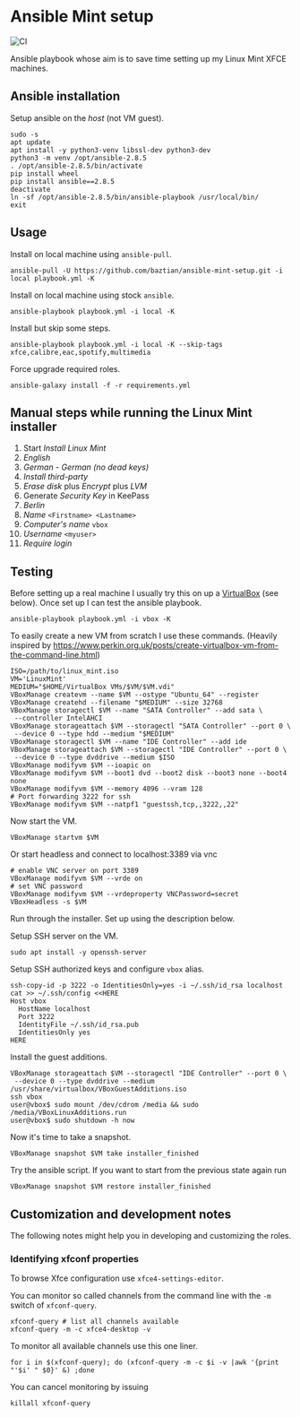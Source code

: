 # Ansible Mint setup

![CI](https://github.com/baztian/ansible-mint-setup/workflows/CI/badge.svg)

Ansible playbook whose aim is to save time setting up my Linux Mint XFCE machines.

## Ansible installation

Setup ansible on the *host* (not VM guest).

    sudo -s
    apt update
    apt install -y python3-venv libssl-dev python3-dev
    python3 -m venv /opt/ansible-2.8.5
    . /opt/ansible-2.8.5/bin/activate
    pip install wheel
    pip install ansible==2.8.5
    deactivate
    ln -sf /opt/ansible-2.8.5/bin/ansible-playbook /usr/local/bin/
    exit

## Usage

Install on local machine using `ansible-pull`.

    ansible-pull -U https://github.com/baztian/ansible-mint-setup.git -i local playbook.yml -K

Install on local machine using stock `ansible`.

    ansible-playbook playbook.yml -i local -K

Install but skip some steps.

    ansible-playbook playbook.yml -i local -K --skip-tags xfce,calibre,eac,spotify,multimedia

Force upgrade required roles.

    ansible-galaxy install -f -r requirements.yml

## Manual steps while running the Linux Mint installer

1. Start _Install Linux Mint_
1. _English_
1. _German - German (no dead keys)_
1. _Install third-party_
1. _Erase disk_ plus _Encrypt_ plus _LVM_
1. Generate _Security Key_ in KeePass
1. _Berlin_
1. _Name_ `<Firstname> <Lastname>`
1. _Computer's name_ `vbox`
1. _Username_ `<myuser>`
1. _Require login_

## Testing

Before setting up a real machine I usually try this on up a [VirtualBox](https://www.virtualbox.org/) (see below). Once set up I can test the ansible playbook.

    ansible-playbook playbook.yml -i vbox -K

To easily create a new VM from scratch I use these commands. (Heavily inspired by https://www.perkin.org.uk/posts/create-virtualbox-vm-from-the-command-line.html)

    ISO=/path/to/linux_mint.iso
    VM='LinuxMint'
    MEDIUM="$HOME/VirtualBox VMs/$VM/$VM.vdi"
    VBoxManage createvm --name $VM --ostype "Ubuntu_64" --register
    VBoxManage createhd --filename "$MEDIUM" --size 32768
    VBoxManage storagectl $VM --name "SATA Controller" --add sata \
     --controller IntelAHCI
    VBoxManage storageattach $VM --storagectl "SATA Controller" --port 0 \
     --device 0 --type hdd --medium "$MEDIUM"
    VBoxManage storagectl $VM --name "IDE Controller" --add ide
    VBoxManage storageattach $VM --storagectl "IDE Controller" --port 0 \
     --device 0 --type dvddrive --medium $ISO
    VBoxManage modifyvm $VM --ioapic on
    VBoxManage modifyvm $VM --boot1 dvd --boot2 disk --boot3 none --boot4 none
    VBoxManage modifyvm $VM --memory 4096 --vram 128
    # Port forwarding 3222 for ssh
    VBoxManage modifyvm $VM --natpf1 "guestssh,tcp,,3222,,22"

Now start the VM.

    VBoxManage startvm $VM

Or start headless and connect to localhost:3389 via vnc

    # enable VNC server on port 3389
    VBoxManage modifyvm $VM --vrde on
    # set VNC password
    VBoxManage modifyvm $VM --vrdeproperty VNCPassword=secret
    VBoxHeadless -s $VM

Run through the installer. Set up using the description below.

Setup SSH server on the VM.

    sudo apt install -y openssh-server

Setup SSH authorized keys and configure `vbox` alias.

```
ssh-copy-id -p 3222 -o IdentitiesOnly=yes -i ~/.ssh/id_rsa localhost
cat >> ~/.ssh/config <<HERE
Host vbox
  HostName localhost
  Port 3222
  IdentityFile ~/.ssh/id_rsa.pub
  IdentitiesOnly yes
HERE
```

Install the guest additions.

    VBoxManage storageattach $VM --storagectl "IDE Controller" --port 0 \
     --device 0 --type dvddrive --medium /usr/share/virtualbox/VBoxGuestAdditions.iso
    ssh vbox
    user@vbox$ sudo mount /dev/cdrom /media && sudo /media/VBoxLinuxAdditions.run
    user@vbox$ sudo shutdown -h now

Now it's time to take a snapshot.

    VBoxManage snapshot $VM take installer_finished

Try the ansible script. If you want to start from the previous state again run

    VBoxManage snapshot $VM restore installer_finished

## Customization and development notes

The following notes might help you in developing and customizing the roles.

### Identifying xfconf properties

To browse Xfce configuration use `xfce4-settings-editor`.

You can monitor so called channels from the command line with the `-m` switch of `xfconf-query`.

    xfconf-query # list all channels available
    xfconf-query -m -c xfce4-desktop -v

To monitor all available channels use this one liner.

    for i in $(xfconf-query); do (xfconf-query -m -c $i -v |awk '{print "'$i' " $0}' &) ;done

You can cancel monitoring by issuing

    killall xfconf-query
